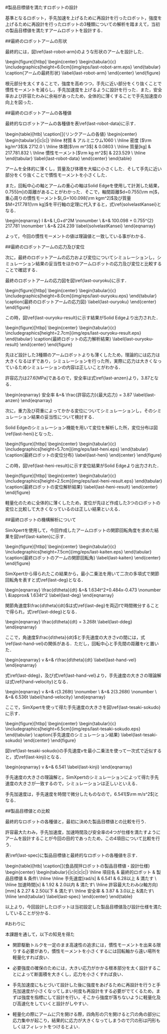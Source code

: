 #製品目標値を満たすロボットの設計

基準となるロボット，手先加速を上げるために再設計を行ったロボット，強度を上げるために再設計を行ったロボットの3種類についての解析を踏まえて，当初の製品目標値を満たすアームロボットを設計する．

##最終のロボットアームの形状

最終的には，図\ref{last-robot-arm}のような形状のアームを設計した．

\begin{figure}[htbp]
  \begin{center}
    \begin{tabular}{c}
      \includegraphics[height=6.0cm]{img/eps/last-robot-arm.eps}
    \end{tabular}
    \caption{アームの最終形状}
    \label{last-robot-arm}
  \end{center}
\end{figure}

根元部分を太くすることで，強度を高めつつ，手先に近い部分をくり抜くことで慣性モーメントを減らし，手先加速度を上げるように設計を行った．また，安全率および許容たわみに余裕があったため，全体的に薄くすることで手先加速度の向上を図った．

##最終のロボットアームの各種値

最終的なロボットアームの各種値を表\ref{last-robot-data}に示す．

\begin{table}[htb]
\caption[]{リンクアームの各値}
  \begin{center}
    \begin{tabular}{|c|c|} \hline
      材質 & アルミニウム1060 \\ \hline
      密度 [$\rm kg/m^3$]& 2712.0 \\ \hline
      体積[$\rm m^3$] & 0.0803 \\ \hline
      質量[kg] & 217.781.832 \\ \hline
      慣性モーメント[$\rm kg m^2$] & 223.529  \\ \hline
    \end{tabular}
    \label{last-robot-data}
  \end{center}
\end{table}

アームを全体的に薄くし，質量及び体積を大幅に小さくした．そして手先に近い部分をくり抜くことで慣性モーメントを小さくした．

また，回転中心の軸とアームの重心の軸はSolid Edgeを使用して計測した結果，0.755[m]の距離があることがわかった．そこで，軸間距離$d=0.755[\rm m]$，重心周りの慣性モーメント$I_G=100.098[\rm kgm^2]$及び質量$M=217.781[\rm kg]$を平行軸の定理に代入すると，式\ref{solvelastKansei}となる．

\begin{eqnarray}
  I &=& I_G+d^2M \nonumber \\
    &=& 100.098 + 0.755^{2} 217.781 \nonumber \\
    &=& 224.239
  \label{solvelastKansei}
\end{eqnarray}

よって，今回の慣性モーメントの値は理論値と一致している事がわかる．

##最終のロボットアームの応力及び変位

次に，最終のロボットアームの応力および変位についてシミュレーションし，シミュレーション結果の妥当性をほかのアームロボットの応力及び変位と比較することで確認する．

最終のロボットアームの応力図を図\ref{last-ouryoku}に示す．

\begin{figure}[htbp]
  \begin{center}
    \begin{tabular}{c}
      \includegraphics[height=8.0cm]{img/eps/last-ouryoku.eps}
    \end{tabular}
    \caption{最終のロボットアームの応力図}
    \label{last-ouryoku}
  \end{center}
\end{figure}

この時，図\ref{last-ouryoku-result}に示す結果がSolid Edgeより出力された．

\begin{figure}[htbp]
  \begin{center}
    \begin{tabular}{c}
      \includegraphics[height=2.7cm]{img/eps/last-ouryoku-result.eps}
    \end{tabular}
    \caption{最終ロボットの応力解析結果}
    \label{last-ouryoku-result}
  \end{center}
\end{figure}

先ほど設計した3種類のアームロボットよりも薄くしたため，理論的には応力は大きくなるはずであり，シミュレーションを行った所，実際に応力は大きくなっているためシミュレーションの内容は正しいことがわかる．

許容応力は27.6[MPa]であるので，安全率は式\ref{last-anzen}より，3.87となる．

\begin{eqnarray}
  安全率 &=& \frac{許容応力}{最大応力} = 3.87
  \label{last-anzen}
\end{eqnarray}


次に，重力及び荷重によってかかる変位についてシミュレーションし，そのシミュレーション結果の妥当性について検討する．

Solid Edgeのシミュレーション機能を用いて変位を解析した所，変位分布は図\ref{last-heni}となった．

\begin{figure}[htbp]
  \begin{center}
    \begin{tabular}{c}
      \includegraphics[height=5.7cm]{img/eps/last-heni.eps}
    \end{tabular}
    \caption{最終ロボットの変位分布}
    \label{last-heni}
  \end{center}
\end{figure}

この時，図\ref{last-heni-result}に示す変位結果がSolid Edgeより出力された．

\begin{figure}[htbp]
  \begin{center}
    \begin{tabular}{c}
      \includegraphics[height=2.5cm]{img/eps/last-heni-result.eps}
    \end{tabular}
    \caption{最終ロボットの変位解析結果}
    \label{last-heni-result}
  \end{center}
\end{figure}

軽量化のために全体的に薄くしたため，変位が先ほど作成した3つのロボットの変位と比較して大きくなっているのは正しい結果といえる．

##最終ロボットの機構解析について


SimXpertを使用して，今回作成したアームロボットの関節回転角度を求めた結果を図\ref{last-kaiten}に示す．

\begin{figure}[htbp]
  \begin{center}
    \begin{tabular}{c}
      \includegraphics[height=7.5cm]{img/eps/last-kaiten.eps}
    \end{tabular}
    \caption{最終ロボットのアームの関節回転角}
    \label{last-kaiten}
  \end{center}
\end{figure}


SimXpertから得られたこの結果から，最小二乗法を用いて二次の多項式で関節回転角を表すと式\ref{last-deg}となる．

\begin{eqnarray}
  \frac{d\theta}{dt} &=& 1.634t^2+0.484x-0.473 \nonumber \\
  &\approx& 1.634t^2
  \label{last-deg}
\end{eqnarray}

関節角速度$\frac{d\theta}{dt}$は式\ref{last-deg}を両辺$t$で時間微分することで得られ，式\ref{last-ddeg}となる．

\begin{eqnarray}
  \frac{d\theta}{dt} = 3.268t
  \label{last-ddeg}
\end{eqnarray}


ここで，角速度$\frac{d\theta}{dt}$と手先速度の大きさ$v$の間には，式\ref{last-hand-vel}の関係がある．ただし，回転中心と手先間の距離を$r$と置いた．

\begin{eqnarray}
  v &=& r\frac{d\theta}{dt}
  \label{last-hand-vel}
\end{eqnarray}

式\ref{last-ddeg}，及び式\ref{last-hand-vel}より，手先速度の大きさの理論解は式\ref{hand-velocity}となる．

\begin{eqnarray}
  v &=& r(3.268t) \nonumber \\
    &=& 2(3.268t) \nonumber \\
    &=& 6.536t
  \label{hand-velocity}
\end{eqnarray}

ここで，SimXpertを使って得た手先速度の大きさを図\ref{last-tesaki-sokudo}に示す．

\begin{figure}[htbp]
  \begin{center}
    \begin{tabular}{c}
      \includegraphics[height=6.5cm]{img/eps/last-tesaki-sokudo.eps}
    \end{tabular}
    \caption{手先速度のシミュレーション結果}
    \label{last-tesaki-sokudo}
  \end{center}
\end{figure}

図\ref{last-tesaki-sokudo}の手先速度$v$を最小二乗法を使って一次式で近似すると，式\ref{last-kinji}となる．

\begin{eqnarray}
  v &=&  6.541
  \label{last-kinji}
\end{eqnarray}

手先速度の大きさの理論解と，SimXpertのシミュレーションによって得た手先速度の大きさが一致するので，シミュレーションは正しいといえる．

手先加速度は，手先速度を時間で微分したものなので，6.541[$\rm m/s^2$]となる．


##製品目標値との比較

最終的なロボットの各種値と，最初に決めた製品目標値との比較を行う．

許容最大たわみ，手先加速度，加速時間及び安全率の4つが仕様を満たすようにアームを設計することが今回の目的であったため，この4項目について比較を行う．

表\ref{last-spec}に製品目標値と最終的なロボットの各種値を示す．

\begin{table}[htb]
\caption[]{食品撹拌ロボットの製品目標値・設計仕様}
  \begin{center}
    \begin{tabular}{|c|c|c|c|} \hline
      項目名 & 最終的ロボット & 製品目標値 & 条件\\ \hline \hline
      手先速度[rad/s] & 6.541 & 6.28以上 & 満たす \\ \hline
      加速時間[s] & 1.92 & 2.0以内 & 満たす\\ \hline
      許容最大たわみ(z軸方向) [mm] & 2.27 & 2.50以下 & 満たす\\ \hline
      安全率 & 3.87 & 3.0以上 &満たす\\ \hline
    \end{tabular}
    \label{last-spec}
  \end{center}
\end{table}


以上より，今回設計したロボットは当初設定した製品目標値及び設計仕様を満たしていることが分かる．

#おわりに

本課題を通して，以下の知見を得た

* 関節駆動トルクを一定のまま高速性の追求には，慣性モーメントを出来る限りする必要があり，慣性モーメントを小さくするには回転軸から遠い場所を軽量化すれば良い．

* 必要強度の確保のためには，大きい応力がかかる根本部分を太く設計することによって断面積を大きくし，応力を小さくすれば良い．

* 手先加速度にもとづいて設計した後に強度をあげるために再設計を行うと手先加速度が小さくなってしまい何度も再設計をする必要がでてくるため，まずは強度を指標にして設計を行い，そこから強度が落ちないように軽量化及び高速化をしていくと設計がしやすい．

* 軽量化の際にアームに穴を開ける際，四角形の穴を開けると穴の角の部分に応力集中が起こり，結果的に応力が大きくなってしまうので穴の形は円形もしくはフィレットをつけるとよい．

